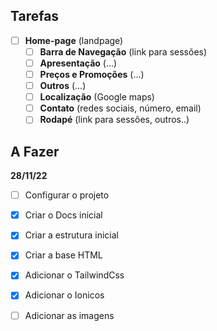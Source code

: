 ## Tarefas

- [ ] **Home-page**                     (landpage)
  - [ ] **Barra de Navegação**          (link para sessões)
  - [ ] **Apresentação**                (...)
  - [ ] **Preços e Promoções**          (...)
  - [ ] **Outros**                      (...)
  - [ ] **Localização**                 (Google maps)
  - [ ] **Contato**                     (redes sociais, número, email)
  - [ ] **Rodapé**                      (link para sessões, outros..)

## A Fazer

**28/11/22**
- [ ] Configurar o projeto
- [x] Criar o Docs inicial
- [x] Criar a estrutura inicial
- [x] Criar a base HTML
- [x] Adicionar o TailwindCss
- [x] Adicionar o Ionicos
- [ ] Adicionar as imagens
  